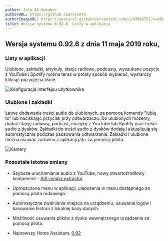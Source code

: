 ```yaml
---
author: Jola AI-Speaker
authorURL: https://github.com/sviete
authorImageURL: https://avatars3.githubusercontent.com/u/43966761?s=460&v=4
title: Wersja systemu 0.92.6  Listy w aplikacji
---
```


## Wersja systemu 0.92.6 z dnia 11 maja 2019 roku,

### Listy w aplikacji

 Ulubione, zakładki, artykuły, stacje radiowe, podcasty, wyszukane pozycje z YouTube i Spotify można teraz w prosty sposób wybierać, wystarczy kliknąć pozycję na liście.

![Konfiguracja interfejsu użytkownika](/img/en/frontend/audio_lists.png)

<!--truncate-->

### Ulubione i zakładki

Łatwe dodawanie treści audio do ulubionych, za pomocą komendy "lubię to" lub naciskając przycisk przy odtwarzaczu.
Do ulubionych możemy dodać stację radiową, podcast, muzykę z YouTube lub Spotify oraz treści audio z dysków.
Zakładki do treści audio z dysków dodają i aktualizują się automatycznie podczas pauzowania odtwarzania.
Zakładki i ulubione można usuwać zarówno z aplikacji jak i za pomocą pilota.

![Kamery](/img/en/frontend/favorite_list.png)


### Pozostałe istotne zmiany

- Szybsze uruchamianie audio z YouTube, nowy otwartoźródłowy komponent - <a href="https://github.com/sviete/AIS-media-extractor" target="_blank"> AIS-media-extractor </a>

- Uproszczone menu w aplikacji, ulepszenia w menu dostępnego za pomocą pilota radiowego.

- Automatyczne zwalnianie miejsca na urządzeniu, usuwanie logów i kasowanie historii z lokalnej bazy danych.

- Możliwość usuwania plików z dysku wewnętrznego urządzenia za pomocą pilota.

- Najnowszy Home Assistant.
<a href="https://www.home-assistant.io/blog/2019/04/24/release-92/" target="_blank">0.92</a>
